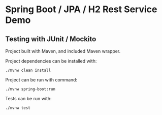 # Spring Boot / JPA / H2 Rest Service Demo

## Testing with JUnit / Mockito

Project built with Maven, and included Maven wrapper.

Project dependencies can be installed with:

`./mvnw clean install`

Project can be run with command:

`./mvnw spring-boot:run`

Tests can be run with:

`./mvnw test`
